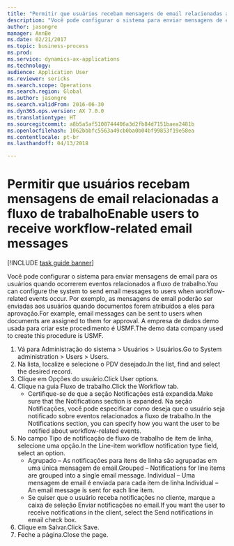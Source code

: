 ```yaml
--- 
title: "Permitir que usuários recebam mensagens de email relacionadas a fluxo de trabalho"
description: "Você pode configurar o sistema para enviar mensagens de email para os usuários quando ocorrerem eventos relacionados a fluxo de trabalho."
author: jasongre
manager: AnnBe
ms.date: 02/21/2017
ms.topic: business-process
ms.prod: 
ms.service: dynamics-ax-applications
ms.technology: 
audience: Application User
ms.reviewer: sericks
ms.search.scope: Operations
ms.search.region: Global
ms.author: jasongre
ms.search.validFrom: 2016-06-30
ms.dyn365.ops.version: AX 7.0.0
ms.translationtype: HT
ms.sourcegitcommit: a8b5a5af5108744406a3d2fb84d7151baea2481b
ms.openlocfilehash: 1062bbbfc5563a49cb0ba0b04bf99853f19e58ea
ms.contentlocale: pt-br
ms.lasthandoff: 04/13/2018

---
```

# <a name="enable-users-to-receive-workflow-related-email-messages"></a><span data-ttu-id="04092-103">Permitir que usuários recebam mensagens de email relacionadas a fluxo de trabalho</span><span class="sxs-lookup"><span data-stu-id="04092-103">Enable users to receive workflow-related email messages</span></span>

[!INCLUDE [task guide banner](../../includes/task-guide-banner.md)]

<span data-ttu-id="04092-104">Você pode configurar o sistema para enviar mensagens de email para os usuários quando ocorrerem eventos relacionados a fluxo de trabalho.</span><span class="sxs-lookup"><span data-stu-id="04092-104">You can configure the system to send email messages to users when workflow-related events occur.</span></span> <span data-ttu-id="04092-105">Por exemplo, as mensagens de email poderão ser enviadas aos usuários quando documentos forem atribuídos a eles para aprovação.</span><span class="sxs-lookup"><span data-stu-id="04092-105">For example, email messages can be sent to users when documents are assigned to them for approval.</span></span> <span data-ttu-id="04092-106">A empresa de dados demo usada para criar este procedimento é USMF.</span><span class="sxs-lookup"><span data-stu-id="04092-106">The demo data company used to create this procedure is USMF.</span></span>

1. <span data-ttu-id="04092-107">Vá para Administração do sistema > Usuários > Usuários.</span><span class="sxs-lookup"><span data-stu-id="04092-107">Go to System administration > Users > Users.</span></span>
2. <span data-ttu-id="04092-108">Na lista, localize e selecione o PDV desejado.</span><span class="sxs-lookup"><span data-stu-id="04092-108">In the list, find and select the desired record.</span></span>
3. <span data-ttu-id="04092-109">Clique em Opções do usuário.</span><span class="sxs-lookup"><span data-stu-id="04092-109">Click User options.</span></span>
4. <span data-ttu-id="04092-110">Clique na guia Fluxo de trabalho.</span><span class="sxs-lookup"><span data-stu-id="04092-110">Click the Workflow tab.</span></span>
    * <span data-ttu-id="04092-111">Certifique-se de que a seção Notificações está expandida.</span><span class="sxs-lookup"><span data-stu-id="04092-111">Make sure that the Notifications section is expanded.</span></span>     <span data-ttu-id="04092-112">Na seção Notificações, você pode especificar como deseja que o usuário seja notificado sobre eventos relacionados a fluxo de trabalho.</span><span class="sxs-lookup"><span data-stu-id="04092-112">In the Notifications section, you can specify how you want the user to be notified about workflow-related events.</span></span>  
5. <span data-ttu-id="04092-113">No campo Tipo de notificação de fluxo de trabalho de item de linha, selecione uma opção.</span><span class="sxs-lookup"><span data-stu-id="04092-113">In the Line-item workflow notification type field, select an option.</span></span>
    * <span data-ttu-id="04092-114">Agrupado – As notificações para itens de linha são agrupadas em uma única mensagem de email.</span><span class="sxs-lookup"><span data-stu-id="04092-114">Grouped – Notifications for line items are grouped into a single email message.</span></span>    <span data-ttu-id="04092-115">Individual – Uma mensagem de email é enviada para cada item de linha.</span><span class="sxs-lookup"><span data-stu-id="04092-115">Individual – An email message is sent for each line item.</span></span>  
    * <span data-ttu-id="04092-116">Se quiser que o usuário receba notificações no cliente, marque a caixa de seleção Enviar notificações no email.</span><span class="sxs-lookup"><span data-stu-id="04092-116">If you want the user to receive notifications in the client, select the Send notifications in email check box.</span></span>  
6. <span data-ttu-id="04092-117">Clique em Salvar.</span><span class="sxs-lookup"><span data-stu-id="04092-117">Click Save.</span></span>
7. <span data-ttu-id="04092-118">Feche a página.</span><span class="sxs-lookup"><span data-stu-id="04092-118">Close the page.</span></span>


